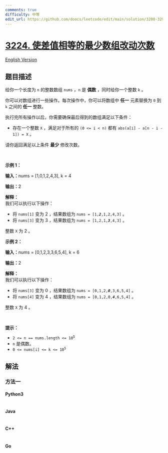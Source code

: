 ```yaml
---
comments: true
difficulty: 中等
edit_url: https://github.com/doocs/leetcode/edit/main/solution/3200-3299/3224.Minimum%20Array%20Changes%20to%20Make%20Differences%20Equal/README.md
---
```


<!-- problem:start -->

# [3224. 使差值相等的最少数组改动次数](https://leetcode.cn/problems/minimum-array-changes-to-make-differences-equal)

[English Version](/solution/3200-3299/3224.Minimum%20Array%20Changes%20to%20Make%20Differences%20Equal/README_EN.md)

## 题目描述

<!-- description:start -->

<p>给你一个长度为 <code>n</code>&nbsp;的整数数组&nbsp;<code>nums</code>&nbsp;，<code>n</code>&nbsp;是 <strong>偶数</strong>&nbsp;，同时给你一个整数&nbsp;<code>k</code>&nbsp;。</p>

<p>你可以对数组进行一些操作。每次操作中，你可以将数组中 <strong>任一</strong>&nbsp;元素替换为 <code>0</code>&nbsp;到 <code>k</code>&nbsp;之间的<strong>&nbsp;任一</strong>&nbsp;整数。</p>

<p>执行完所有操作以后，你需要确保最后得到的数组满足以下条件：</p>

<ul>
	<li>存在一个整数 <code>X</code>&nbsp;，满足对于所有的&nbsp;<code>(0 &lt;= i &lt; n)</code>&nbsp;都有&nbsp;<code>abs(a[i] - a[n - i - 1]) = X</code>&nbsp;。</li>
</ul>

<p>请你返回满足以上条件 <strong>最少</strong>&nbsp;修改次数。</p>

<p>&nbsp;</p>

<p><strong class="example">示例 1：</strong></p>

<div class="example-block">
<p><span class="example-io"><b>输入：</b>nums = [1,0,1,2,4,3], k = 4</span></p>

<p><span class="example-io"><b>输出：</b>2</span></p>

<p><strong>解释：</strong><br />
我们可以执行以下操作：</p>

<ul>
	<li>将&nbsp;<code>nums[1]</code>&nbsp;变为 2 ，结果数组为&nbsp;<code>nums = [1,<em><strong>2</strong></em>,1,2,4,3]</code>&nbsp;。</li>
	<li>将&nbsp;<code>nums[3]</code>&nbsp;变为 3 ，结果数组为&nbsp;<code>nums = [1,2,1,<em><strong>3</strong></em>,4,3]</code>&nbsp;。</li>
</ul>

<p>整数&nbsp;<code>X</code>&nbsp;为 2 。</p>
</div>

<p><strong class="example">示例 2：</strong></p>

<div class="example-block">
<p><span class="example-io"><b>输入：</b>nums = [0,1,2,3,3,6,5,4], k = 6</span></p>

<p><span class="example-io"><b>输出：</b>2</span></p>

<p><strong>解释：</strong><br />
我们可以执行以下操作：</p>

<ul>
	<li>将&nbsp;<code>nums[3]</code>&nbsp;变为 0 ，结果数组为&nbsp;<code>nums = [0,1,2,<em><strong>0</strong></em>,3,6,5,4]</code>&nbsp;。</li>
	<li>将&nbsp;<code>nums[4]</code>&nbsp;变为 4 ，结果数组为&nbsp;<code>nums = [0,1,2,0,<em><strong>4</strong></em>,6,5,4]</code>&nbsp;。</li>
</ul>

<p>整数 <code>X</code>&nbsp;为 4 。</p>
</div>

<p>&nbsp;</p>

<p><strong>提示：</strong></p>

<ul>
	<li><code>2 &lt;= n == nums.length &lt;= 10<sup>5</sup></code></li>
	<li><code>n</code>&nbsp;是偶数。</li>
	<li><code>0 &lt;= nums[i] &lt;= k &lt;= 10<sup>5</sup></code></li>
</ul>

<!-- description:end -->

## 解法

<!-- solution:start -->

### 方法一

<!-- tabs:start -->

#### Python3

```python

```

#### Java

```java

```

#### C++

```cpp

```

#### Go

```go

```

<!-- tabs:end -->

<!-- solution:end -->

<!-- problem:end -->
